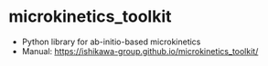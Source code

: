 # microkinetics_toolkit
* Python library for ab-initio-based microkinetics
* Manual: https://ishikawa-group.github.io/microkinetics_toolkit/
